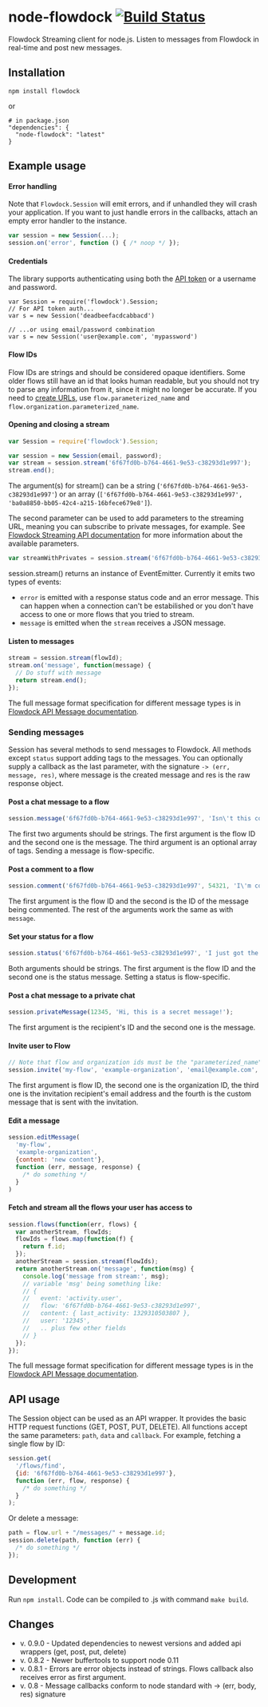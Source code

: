 # node-flowdock [![Build Status](https://secure.travis-ci.org/flowdock/node-flowdock.png?branch=master)](http://travis-ci.org/flowdock/node-flowdock)

Flowdock Streaming client for node.js. Listen to messages from Flowdock in real-time and post new messages.

## Installation

    npm install flowdock
or

    # in package.json
    "dependencies": {
      "node-flowdock": "latest"
    }

## Example usage

#### Error handling

Note that `Flowdock.Session` will emit errors, and if unhandled they will crash your application. If you want to just handle errors in the callbacks, attach an empty error handler to the instance.

```javascript
var session = new Session(...);
session.on('error', function () { /* noop */ });
```

#### Credentials

The library supports authenticating using both the [API token](http://www.flowdock.com/account/tokens) or a username and password.

```
var Session = require('flowdock').Session;
// For API token auth...
var s = new Session('deadbeefacdcabbacd')

// ...or using email/password combination
var s = new Session('user@example.com', 'mypassword')
```

#### Flow IDs

Flow IDs are strings and should be considered opaque identifiers. Some older flows still have an id that looks human readable, but you should not try to parse any information from it, since it might no longer be accurate. If you need to [create URLs](https://flowdock.com/api/rest#/url-breakdown), use `flow.parameterized_name` and `flow.organization.parameterized_name`.

#### Opening and closing a stream
```javascript
var Session = require('flowdock').Session;

var session = new Session(email, password);
var stream = session.stream('6f67fd0b-b764-4661-9e53-c38293d1e997');
stream.end();
```
The argument(s) for stream() can be a string (`'6f67fd0b-b764-4661-9e53-c38293d1e997'`) or an array (`['6f67fd0b-b764-4661-9e53-c38293d1e997', 'ba0a8850-bb05-42c4-a215-16bfece679e8']`).

The second parameter can be used to add parameters to the streaming URL, meaning you can subscribe to private messages, for example. See [Flowdock Streaming API documentation](https://www.flowdock.com/api/streaming) for more information about the available parameters.

```javascript
var streamWithPrivates = session.stream('6f67fd0b-b764-4661-9e53-c38293d1e997', {user: 1, active: 'idle'});
```

session.stream() returns an instance of EventEmitter. Currently it emits two types of events:

* `error` is emitted with a response status code and an error message. This can happen when a connection can't be estabilished or you don't have access to one or more flows that you tried to stream.
* `message` is emitted when the `stream` receives a JSON message.

#### Listen to messages
```javascript
stream = session.stream(flowId);
stream.on('message', function(message) {
  // Do stuff with message
  return stream.end();
});
```
The full message format specification for different message types is in [Flowdock API Message documentation](https://www.flowdock.com/api/messages).

### Sending messages

Session has several methods to send messages to Flowdock. All methods except `status` support adding tags to the messages. You can optionally supply a callback as the last parameter, with the signature `-> (err, message, res)`, where message is the created message and res is the raw response object.

#### Post a chat message to a flow
```javascript
session.message('6f67fd0b-b764-4661-9e53-c38293d1e997', 'Isn\'t this cool?', ['tag1', 'tag2']);
```
The first two arguments should be strings. The first argument is the flow ID and the second one is the message. The third argument is an optional array of tags. Sending a message is flow-specific.

#### Post a comment to a flow
```javascript
session.comment('6f67fd0b-b764-4661-9e53-c38293d1e997', 54321, 'I\'m commenting through the api!', ['cool'])
```
The first argument is the flow ID and the second is the ID of the message being commented. The rest of the arguments work the same as with `message`.

#### Set your status for a flow
```javascript
session.status('6f67fd0b-b764-4661-9e53-c38293d1e997', 'I just got the first message through the Flowdock streaming API.');
```
Both arguments should be strings. The first argument is the flow ID and the second one is the status message. Setting a status is flow-specific.

#### Post a chat message to a private chat
```javascript
session.privateMessage(12345, 'Hi, this is a secret message!');
```
The first argument is the recipient's ID and the second one is the message.

#### Invite user to Flow
```javascript
// Note that flow and organization ids must be the "parameterized_name" from api response.
session.invite('my-flow', 'example-organization', 'email@example.com', 'Please join our flow!');
```
The first argument is flow ID, the second one is the organization ID, the third one is the invitation recipient's email address and the fourth is the custom message that is sent with the invitation.

#### Edit a message
```javascript
session.editMessage(
  'my-flow',
  'example-organization',
  {content: 'new content'},
  function (err, message, response) {
    /* do something */
  }
)
```

#### Fetch and stream all the flows your user has access to

```javascript
session.flows(function(err, flows) {
  var anotherStream, flowIds;
  flowIds = flows.map(function(f) {
    return f.id;
  });
  anotherStream = session.stream(flowIds);
  return anotherStream.on('message', function(msg) {
    console.log('message from stream:', msg);
    // variable 'msg' being something like:
    // {
    //   event: 'activity.user',
    //   flow: '6f67fd0b-b764-4661-9e53-c38293d1e997',
    //   content: { last_activity: 1329310503807 },
    //   user: '12345',
    //   .. plus few other fields
    // }
  });
});
```
The full message format specification for different message types is in the [Flowdock API Message documentation](https://www.flowdock.com/api/messages).

## API usage

The Session object can be used as an API wrapper. It provides the basic HTTP request functions (GET, POST, PUT, DELETE). All functions accept the same parameters: `path`, `data` and `callback`. For example, fetching a single flow by ID:

```javascript
session.get(
  '/flows/find',
  {id: '6f67fd0b-b764-4661-9e53-c38293d1e997'},
  function (err, flow, response) {
    /* do something */
  }
);
```

Or delete a message:

```javascript
path = flow.url + "/messages/" + message.id;
session.delete(path, function (err) {
  /* do something */
});
```

## Development

Run `npm install`. Code can be compiled to .js with command `make build`.

## Changes

- v. 0.9.0 - Updated dependencies to newest versions and added api wrappers (get, post, put, delete)
- v. 0.8.2 - Newer buffertools to support node 0.11
- v. 0.8.1 - Errors are error objects instead of strings. Flows callback also receives error as first argument.
- v. 0.8 - Message callbacks conform to node standard with -> (err, body, res) signature

